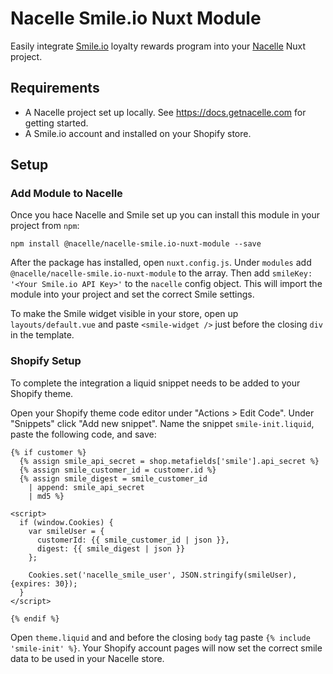 # Nacelle Smile.io Nuxt Module

Easily integrate [Smile.io](https://smile.io/) loyalty rewards program into your [Nacelle](https://getnacelle.com/) Nuxt project.

## Requirements

* A Nacelle project set up locally. See https://docs.getnacelle.com for getting started.
* A Smile.io account and installed on your Shopify store.

## Setup

### Add Module to Nacelle

Once you hace Nacelle and Smile set up you can install this module in your project from `npm`:

```
npm install @nacelle/nacelle-smile.io-nuxt-module --save
```

After the package has installed, open `nuxt.config.js`. Under `modules` add `@nacelle/nacelle-smile.io-nuxt-module` to the array. Then add `smileKey: '<Your Smile.io API Key>'` to the `nacelle` config object. This will import the module into your project and set the correct Smile settings.

To make the Smile widget visible in your store, open up `layouts/default.vue` and paste `<smile-widget />` just before the closing `div` in the template.

### Shopify Setup

To complete the integration a liquid snippet needs to be added to your Shopify theme.

Open your Shopify theme code editor under "Actions > Edit Code". Under "Snippets" click "Add new snippet". Name the snippet `smile-init.liquid`, paste the following code, and save:

```
{% if customer %}
  {% assign smile_api_secret = shop.metafields['smile'].api_secret %}
  {% assign smile_customer_id = customer.id %}
  {% assign smile_digest = smile_customer_id
    | append: smile_api_secret
    | md5 %}

<script>
  if (window.Cookies) {
    var smileUser = {
      customerId: {{ smile_customer_id | json }},
      digest: {{ smile_digest | json }}
    };
    
    Cookies.set('nacelle_smile_user', JSON.stringify(smileUser), {expires: 30});
  }
</script>

{% endif %}
```

Open `theme.liquid` and and before the closing `body` tag paste `{% include 'smile-init' %}`. Your Shopify account pages will now set the correct smile data to be used in your Nacelle store.